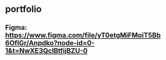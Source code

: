 # portfolio

## Figma: https://www.figma.com/file/yT0etgMiFMoiT5Bb6OfIGr/Anpdko?node-id=0-1&t=NwXE3QclBtfijBZU-0
